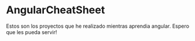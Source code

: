 # AngularCheatSheet
Estos son los proyectos que he realizado mientras aprendia angular. Espero que les pueda servir!

